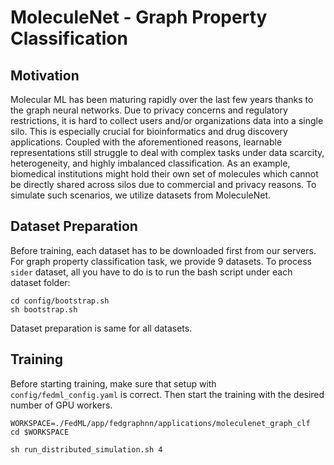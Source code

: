 # MoleculeNet - Graph Property Classification

## Motivation

Molecular ML has been maturing rapidly over the last few years thanks to the graph neural networks. Due to privacy concerns and regulatory restrictions, it is hard to collect users and/or organizations data into a single silo. This is especially crucial for bioinformatics and drug discovery applications. Coupled with the aforementioned reasons, learnable representations still struggle to deal with complex tasks under data scarcity, heterogeneity, and highly imbalanced classification.  As an example, biomedical institutions might hold their own set of molecules which cannot be directly shared across silos due to commercial and privacy reasons. To simulate such scenarios, we utilize datasets from MoleculeNet.

## Dataset Preparation
Before training, each dataset has to be downloaded first from our servers.  For graph property classification task, we provide 9 datasets. To process `sider` dataset, all you have to do is to run the bash script under each dataset folder: 

```
cd config/bootstrap.sh
sh bootstrap.sh
```

Dataset preparation is same for all datasets.

## Training
Before starting training, make sure that setup with  `config/fedml_config.yaml` is correct. Then start the training with the desired number of GPU workers.
```
WORKSPACE=./FedML/app/fedgraphnn/applications/moleculenet_graph_clf
cd $WORKSPACE

sh run_distributed_simulation.sh 4
```